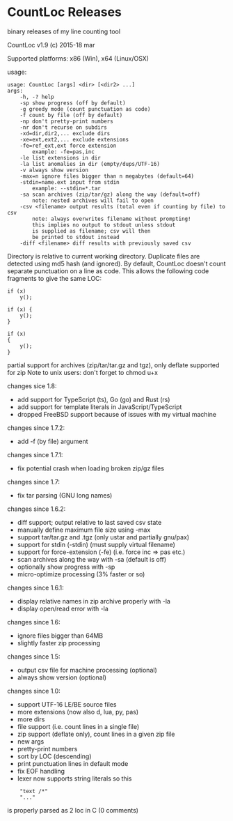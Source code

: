 # CountLoc Releases
binary releases of my line counting tool

CountLoc v1.9 (c) 2015-18 mar

Supported platforms: x86 (Win), x64 (Linux/OSX)

usage:
```
usage: CountLoc [args] <dir> [<dir2> ...]
args:
	-h, -? help
	-sp show progress (off by default)
	-g greedy mode (count punctuation as code)
	-f count by file (off by default)
	-np don't pretty-print numbers
	-nr don't recurse on subdirs
	-xd=dir,dir2,... exclude dirs
	-xe=ext,ext2,... exclude extensions
	-fe=ref_ext,ext force extension
		example: -fe=pas,inc
	-le list extensions in dir
	-la list anomalies in dir (empty/dups/UTF-16)
	-v always show version
	-max=n ignore files bigger than n megabytes (default=64)
	-stdin=name.ext input from stdin
		example: --stdin=*.tar
	-sa scan archives (zip/tar/gz) along the way (default=off)
		note: nested archives will fail to open
	-csv <filename> output results (total even if counting by file) to csv
		note: always overwrites filename without prompting!
		this implies no output to stdout unless stdout
		is supplied as filename; csv will then
		be printed to stdout instead
	-diff <filename> diff results with previously saved csv
```

Directory is relative to current working directory.
Duplicate files are detected using md5 hash (and ignored).
By default, CountLoc doesn't count separate punctuation on a line as code.
This allows the following code fragments to give the same LOC:

```
if (x)
	y();

if (x) {
	y();
}

if (x)
{
	y();
}
```

partial support for archives (zip/tar/tar.gz and tgz), only deflate supported for zip
Note to unix users: don't forget to chmod u+x

changes sice 1.8:
- add support for TypeScript (ts), Go (go) and Rust (rs)
- add support for template literals in JavaScript/TypeScript
- dropped FreeBSD support because of issues with my virtual machine

changes since 1.7.2:
- add -f (by file) argument

changes since 1.7.1:
- fix potential crash when loading broken zip/gz files

changes since 1.7:
- fix tar parsing (GNU long names)

changes since 1.6.2:
- diff support; output relative to last saved csv state
- manually define maximum file size using -max
- support tar/tar.gz and .tgz (only ustar and partially gnu/pax)
- support for stdin (-stdin) (must supply virtual filename)
- support for force-extension (-fe) (i.e. force inc => pas etc.)
- scan archives along the way with -sa (default is off)
- optionally show progress with -sp
- micro-optimize processing (3% faster or so)

changes since 1.6.1:
- display relative names in zip archive properly with -la
- display open/read error with -la

changes since 1.6:
- ignore files bigger than 64MB
- slightly faster zip processing

changes since 1.5:
- output csv file for machine processing (optional)
- always show version (optional)

changes since 1.0:
- support UTF-16 LE/BE source files
- more extensions (now also d, lua, py, pas)
- more dirs
- file support (i.e. count lines in a single file)
- zip support (deflate only), count lines in a given zip file
- new args
- pretty-print numbers
- sort by LOC (descending)
- print punctuation lines in default mode
- fix EOF handling
- lexer now supports string literals so this
```
	"text /*"
	"..."
```
  is properly parsed as 2 loc in C (0 comments)
